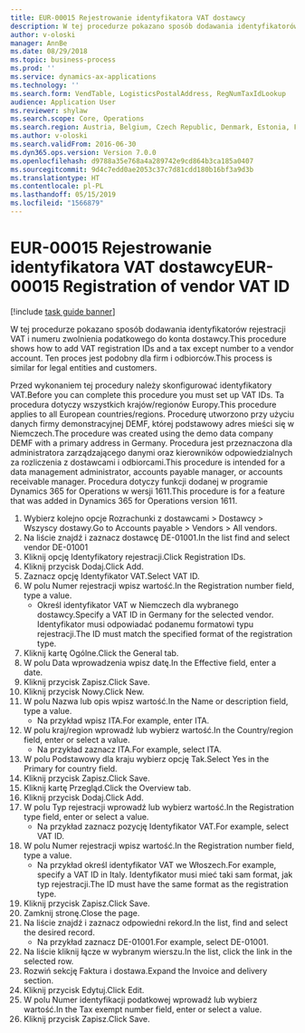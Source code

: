 ```yaml
---
title: EUR-00015 Rejestrowanie identyfikatora VAT dostawcy
description: W tej procedurze pokazano sposób dodawania identyfikatorów rejestracji VAT i numeru zwolnienia podatkowego do konta dostawcy.
author: v-oloski
manager: AnnBe
ms.date: 08/29/2018
ms.topic: business-process
ms.prod: ''
ms.service: dynamics-ax-applications
ms.technology: ''
ms.search.form: VendTable, LogisticsPostalAddress, RegNumTaxIdLookup
audience: Application User
ms.reviewer: shylaw
ms.search.scope: Core, Operations
ms.search.region: Austria, Belgium, Czech Republic, Denmark, Estonia, Finland, France, Germany, Hungary, Ireland, Italy, Latvia, Lithuania, Netherlands, Poland, Spain, Sweden, United Kingdom
ms.author: v-oloski
ms.search.validFrom: 2016-06-30
ms.dyn365.ops.version: Version 7.0.0
ms.openlocfilehash: d9788a35e768a4a289742e9cd864b3ca185a0407
ms.sourcegitcommit: 9d4c7edd0ae2053c37c7d81cdd180b16bf3a9d3b
ms.translationtype: HT
ms.contentlocale: pl-PL
ms.lasthandoff: 05/15/2019
ms.locfileid: "1566879"
---
```

# <a name="eur-00015-registration-of-vendor-vat-id"></a><span data-ttu-id="6826f-103">EUR-00015 Rejestrowanie identyfikatora VAT dostawcy</span><span class="sxs-lookup"><span data-stu-id="6826f-103">EUR-00015 Registration of vendor VAT ID</span></span>

[!include [task guide banner](../../includes/task-guide-banner.md)]

<span data-ttu-id="6826f-104">W tej procedurze pokazano sposób dodawania identyfikatorów rejestracji VAT i numeru zwolnienia podatkowego do konta dostawcy.</span><span class="sxs-lookup"><span data-stu-id="6826f-104">This procedure shows how to add VAT registration IDs and a tax except number to a vendor account.</span></span> <span data-ttu-id="6826f-105">Ten proces jest podobny dla firm i odbiorców.</span><span class="sxs-lookup"><span data-stu-id="6826f-105">This process is similar for legal entities and customers.</span></span> 

<span data-ttu-id="6826f-106">Przed wykonaniem tej procedury należy skonfigurować identyfikatory VAT.</span><span class="sxs-lookup"><span data-stu-id="6826f-106">Before you can complete this procedure you must set up VAT IDs.</span></span> <span data-ttu-id="6826f-107">Ta procedura dotyczy wszystkich krajów/regionów Europy.</span><span class="sxs-lookup"><span data-stu-id="6826f-107">This procedure applies to all European countries/regions.</span></span> <span data-ttu-id="6826f-108">Procedurę utworzono przy użyciu danych firmy demonstracyjnej DEMF, której podstawowy adres mieści się w Niemczech.</span><span class="sxs-lookup"><span data-stu-id="6826f-108">The procedure was created using the demo data company DEMF with a primary address in Germany.</span></span> <span data-ttu-id="6826f-109">Procedura jest przeznaczona dla administratora zarządzającego danymi oraz kierowników odpowiedzialnych za rozliczenia z dostawcami i odbiorcami.</span><span class="sxs-lookup"><span data-stu-id="6826f-109">This procedure is intended for a data management administrator, accounts payable manager, or accounts receivable manager.</span></span> <span data-ttu-id="6826f-110">Procedura dotyczy funkcji dodanej w programie Dynamics 365 for Operations w wersji 1611.</span><span class="sxs-lookup"><span data-stu-id="6826f-110">This procedure is for a feature that was added in Dynamics 365 for Operations version 1611.</span></span>

1. <span data-ttu-id="6826f-111">Wybierz kolejno opcje Rozrachunki z dostawcami > Dostawcy > Wszyscy dostawy.</span><span class="sxs-lookup"><span data-stu-id="6826f-111">Go to Accounts payable > Vendors > All vendors.</span></span>
2. <span data-ttu-id="6826f-112">Na liście znajdź i zaznacz dostawcę DE-01001.</span><span class="sxs-lookup"><span data-stu-id="6826f-112">In the list find and select vendor DE-01001</span></span>
3. <span data-ttu-id="6826f-113">Kliknij opcję Identyfikatory rejestracji.</span><span class="sxs-lookup"><span data-stu-id="6826f-113">Click Registration IDs.</span></span>
4. <span data-ttu-id="6826f-114">Kliknij przycisk Dodaj.</span><span class="sxs-lookup"><span data-stu-id="6826f-114">Click Add.</span></span>
5. <span data-ttu-id="6826f-115">Zaznacz opcję Identyfikator VAT.</span><span class="sxs-lookup"><span data-stu-id="6826f-115">Select VAT ID.</span></span>
6. <span data-ttu-id="6826f-116">W polu Numer rejestracji wpisz wartość.</span><span class="sxs-lookup"><span data-stu-id="6826f-116">In the Registration number field, type a value.</span></span>
    * <span data-ttu-id="6826f-117">Określ identyfikator VAT w Niemczech dla wybranego dostawcy.</span><span class="sxs-lookup"><span data-stu-id="6826f-117">Specify a VAT ID in Germany for the selected vendor.</span></span> <span data-ttu-id="6826f-118">Identyfikator musi odpowiadać podanemu formatowi typu rejestracji.</span><span class="sxs-lookup"><span data-stu-id="6826f-118">The ID must match the specified format of the registration type.</span></span>  
7. <span data-ttu-id="6826f-119">Kliknij kartę Ogólne.</span><span class="sxs-lookup"><span data-stu-id="6826f-119">Click the General tab.</span></span>
8. <span data-ttu-id="6826f-120">W polu Data wprowadzenia wpisz datę.</span><span class="sxs-lookup"><span data-stu-id="6826f-120">In the Effective field, enter a date.</span></span>
9. <span data-ttu-id="6826f-121">Kliknij przycisk Zapisz.</span><span class="sxs-lookup"><span data-stu-id="6826f-121">Click Save.</span></span>
10. <span data-ttu-id="6826f-122">Kliknij przycisk Nowy.</span><span class="sxs-lookup"><span data-stu-id="6826f-122">Click New.</span></span>
11. <span data-ttu-id="6826f-123">W polu Nazwa lub opis wpisz wartość.</span><span class="sxs-lookup"><span data-stu-id="6826f-123">In the Name or description field, type a value.</span></span>
    * <span data-ttu-id="6826f-124">Na przykład wpisz ITA.</span><span class="sxs-lookup"><span data-stu-id="6826f-124">For example, enter ITA.</span></span>  
12. <span data-ttu-id="6826f-125">W polu kraj/region wprowadź lub wybierz wartość.</span><span class="sxs-lookup"><span data-stu-id="6826f-125">In the Country/region field, enter or select a value.</span></span>
    * <span data-ttu-id="6826f-126">Na przykład zaznacz ITA.</span><span class="sxs-lookup"><span data-stu-id="6826f-126">For example, select ITA.</span></span>  
13. <span data-ttu-id="6826f-127">W polu Podstawowy dla kraju wybierz opcję Tak.</span><span class="sxs-lookup"><span data-stu-id="6826f-127">Select Yes in the Primary for country field.</span></span>
14. <span data-ttu-id="6826f-128">Kliknij przycisk Zapisz.</span><span class="sxs-lookup"><span data-stu-id="6826f-128">Click Save.</span></span>
15. <span data-ttu-id="6826f-129">Kliknij kartę Przegląd.</span><span class="sxs-lookup"><span data-stu-id="6826f-129">Click the Overview tab.</span></span>
16. <span data-ttu-id="6826f-130">Kliknij przycisk Dodaj.</span><span class="sxs-lookup"><span data-stu-id="6826f-130">Click Add.</span></span>
17. <span data-ttu-id="6826f-131">W polu Typ rejestracji wprowadź lub wybierz wartość.</span><span class="sxs-lookup"><span data-stu-id="6826f-131">In the Registration type field, enter or select a value.</span></span>
    * <span data-ttu-id="6826f-132">Na przykład zaznacz pozycję Identyfikator VAT.</span><span class="sxs-lookup"><span data-stu-id="6826f-132">For example, select VAT ID.</span></span>  
18. <span data-ttu-id="6826f-133">W polu Numer rejestracji wpisz wartość.</span><span class="sxs-lookup"><span data-stu-id="6826f-133">In the Registration number field, type a value.</span></span>
    * <span data-ttu-id="6826f-134">Na przykład określ identyfikator VAT we Włoszech.</span><span class="sxs-lookup"><span data-stu-id="6826f-134">For example, specify a VAT ID in Italy.</span></span>  <span data-ttu-id="6826f-135">Identyfikator musi mieć taki sam format, jak typ rejestracji.</span><span class="sxs-lookup"><span data-stu-id="6826f-135">The ID must have the same format as the registration type.</span></span>  
19. <span data-ttu-id="6826f-136">Kliknij przycisk Zapisz.</span><span class="sxs-lookup"><span data-stu-id="6826f-136">Click Save.</span></span>
20. <span data-ttu-id="6826f-137">Zamknij stronę.</span><span class="sxs-lookup"><span data-stu-id="6826f-137">Close the page.</span></span>
21. <span data-ttu-id="6826f-138">Na liście znajdź i zaznacz odpowiedni rekord.</span><span class="sxs-lookup"><span data-stu-id="6826f-138">In the list, find and select the desired record.</span></span>
    * <span data-ttu-id="6826f-139">Na przykład zaznacz DE-01001.</span><span class="sxs-lookup"><span data-stu-id="6826f-139">For example, select DE-01001.</span></span>  
22. <span data-ttu-id="6826f-140">Na liście kliknij łącze w wybranym wierszu.</span><span class="sxs-lookup"><span data-stu-id="6826f-140">In the list, click the link in the selected row.</span></span>
23. <span data-ttu-id="6826f-141">Rozwiń sekcję Faktura i dostawa.</span><span class="sxs-lookup"><span data-stu-id="6826f-141">Expand the Invoice and delivery section.</span></span>
24. <span data-ttu-id="6826f-142">Kliknij przycisk Edytuj.</span><span class="sxs-lookup"><span data-stu-id="6826f-142">Click Edit.</span></span>
25. <span data-ttu-id="6826f-143">W polu Numer identyfikacji podatkowej wprowadź lub wybierz wartość.</span><span class="sxs-lookup"><span data-stu-id="6826f-143">In the Tax exempt number field, enter or select a value.</span></span>
26. <span data-ttu-id="6826f-144">Kliknij przycisk Zapisz.</span><span class="sxs-lookup"><span data-stu-id="6826f-144">Click Save.</span></span>

